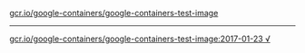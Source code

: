 [gcr.io/google-containers/google-containers-test-image](https://hub.docker.com/r/anjia0532/google-containers.google-containers-test-image/tags/) 

----
[gcr.io/google-containers/google-containers-test-image:2017-01-23 √](https://hub.docker.com/r/anjia0532/google-containers.google-containers-test-image/tags/)

